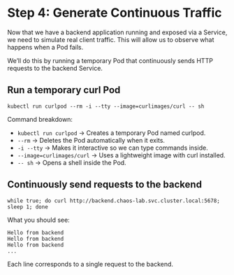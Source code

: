 # Step 4: Generate Continuous Traffic

Now that we have a backend application running and exposed via a Service, we need to simulate real client traffic. This will allow us to observe what happens when a Pod fails.

We’ll do this by running a temporary Pod that continuously sends HTTP requests to the backend Service.

## Run a temporary curl Pod
```
kubectl run curlpod --rm -i --tty --image=curlimages/curl -- sh
```
Command breakdown:
- `kubectl run curlpod` → Creates a temporary Pod named curlpod.
- `--rm` → Deletes the Pod automatically when it exits.
- `-i --tty` → Makes it interactive so we can type commands inside.
- `--image=curlimages/curl` → Uses a lightweight image with curl installed.
- `-- sh` → Opens a shell inside the Pod.

## Continuously send requests to the backend
```
while true; do curl http://backend.chaos-lab.svc.cluster.local:5678; sleep 1; done
```

What you should see:
```
Hello from backend
Hello from backend
Hello from backend
...
```
Each line corresponds to a single request to the backend.